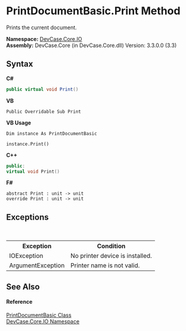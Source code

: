 # PrintDocumentBasic.Print Method 
 

Prints the current document.

**Namespace:**&nbsp;<a href="N_DevCase_Core_IO">DevCase.Core.IO</a><br />**Assembly:**&nbsp;DevCase.Core (in DevCase.Core.dll) Version: 3.3.0.0 (3.3)

## Syntax

**C#**<br />
``` C#
public virtual void Print()
```

**VB**<br />
``` VB
Public Overridable Sub Print
```

**VB Usage**<br />
``` VB Usage
Dim instance As PrintDocumentBasic

instance.Print()
```

**C++**<br />
``` C++
public:
virtual void Print()
```

**F#**<br />
``` F#
abstract Print : unit -> unit 
override Print : unit -> unit 
```


## Exceptions
&nbsp;<table><tr><th>Exception</th><th>Condition</th></tr><tr><td>IOException</td><td>No printer device is installed.</td></tr><tr><td>ArgumentException</td><td>Printer name is not valid.</td></tr></table>

## See Also


#### Reference
<a href="T_DevCase_Core_IO_PrintDocumentBasic">PrintDocumentBasic Class</a><br /><a href="N_DevCase_Core_IO">DevCase.Core.IO Namespace</a><br />